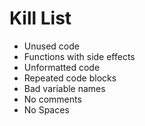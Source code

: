 Kill List
=========
* Unused code
* Functions with side effects
* Unformatted code
* Repeated code blocks
* Bad variable names
* No comments
* No Spaces

